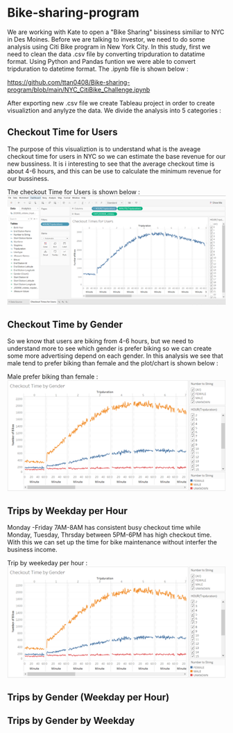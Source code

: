 # Bike-sharing-program

We are working with Kate to open a "Bike Sharing" bissiness similiar to NYC in Des Moines. Before we are talking to investor, we need to do some analysis using Citi Bike program in New York City. In this study, first we need to clean the data .csv file by converting tripduration to datatime format. Using Python and Pandas funtion we were able to convert tripduration to datetime format. The .ipynb file is shown below :

https://github.com/ttan0408/Bike-sharing-program/blob/main/NYC_CitiBike_Challenge.ipynb

After exporting new .csv file we create Tableau project in order to create visualiztion and anylyze the data. We divide the analysis into 5 categories : 

## Checkout Time for Users
   The purpose of this visualiztion is to understand what is the aveage checkout time for users in NYC so we can estimate the base revenue for our new bussiness. It is i          interesting to see that the average checkout time is about 4-6 hours, and this can be use to calculate the minimum revenue for our bussiness.
   
   The checkout Time for Users is shown below : 
  ![alt text][Image1]
  
  [Image1]: https://github.com/ttan0408/Bike-sharing-program/blob/main/Checkout%20Times%20for%20Users.PNG "CHECKOUT TIME FOR USERS"

## Checkout Time by Gender
   So we know that users are biking from 4-6 hours, but we need to understand more to see which gender is prefer biking so we can create some more advertising depend on each      gender. In this analysis we see that male tend to prefer biking than female and the plot/chart is shown below :
   
   Male prefer biking than female : 
  ![alt text][Image2]
  
  [Image2]: https://github.com/ttan0408/Bike-sharing-program/blob/main/Checkout%20Times%20by%20Gender.PNG "Male has higher checkout time then female"
      

## Trips by Weekday per Hour
  Monday -Friday 7AM-8AM has  consistent busy checkout time while Monday, Tuesday, Thrsday between 5PM-6PM has high checkout time. With this we can set up the time for bike     maintenance without interfer the business income.

  Trip by weekeday per hour : 
  ![alt text][Image3]
  
  [Image3]: https://github.com/ttan0408/Bike-sharing-program/blob/main/Checkout%20Times%20by%20Gender.PNG "Trip by weekeday per hour"

## Trips by Gender (Weekday per Hour)
## Trips by Gender by Weekday

